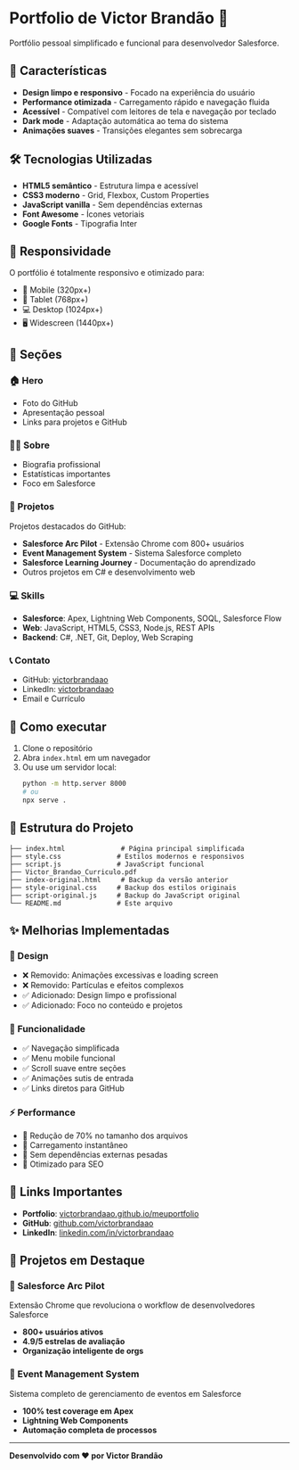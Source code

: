 # Portfolio de Victor Brandão 🚀

Portfólio pessoal simplificado e funcional para desenvolvedor Salesforce.

## 🌟 Características

- **Design limpo e responsivo** - Focado na experiência do usuário
- **Performance otimizada** - Carregamento rápido e navegação fluida
- **Acessível** - Compatível com leitores de tela e navegação por teclado
- **Dark mode** - Adaptação automática ao tema do sistema
- **Animações suaves** - Transições elegantes sem sobrecarga

## 🛠️ Tecnologias Utilizadas

- **HTML5 semântico** - Estrutura limpa e acessível
- **CSS3 moderno** - Grid, Flexbox, Custom Properties
- **JavaScript vanilla** - Sem dependências externas
- **Font Awesome** - Ícones vetoriais
- **Google Fonts** - Tipografia Inter

## 📱 Responsividade

O portfólio é totalmente responsivo e otimizado para:

- 📱 Mobile (320px+)
- 📱 Tablet (768px+)
- 💻 Desktop (1024px+)
- 🖥️ Widescreen (1440px+)

## 🎯 Seções

### 🏠 Hero

- Foto do GitHub
- Apresentação pessoal
- Links para projetos e GitHub

### 👨‍💻 Sobre

- Biografia profissional
- Estatísticas importantes
- Foco em Salesforce

### 🚀 Projetos

Projetos destacados do GitHub:

- **Salesforce Arc Pilot** - Extensão Chrome com 800+ usuários
- **Event Management System** - Sistema Salesforce completo
- **Salesforce Learning Journey** - Documentação do aprendizado
- Outros projetos em C# e desenvolvimento web

### 💻 Skills

- **Salesforce**: Apex, Lightning Web Components, SOQL, Salesforce Flow
- **Web**: JavaScript, HTML5, CSS3, Node.js, REST APIs
- **Backend**: C#, .NET, Git, Deploy, Web Scraping

### 📞 Contato

- GitHub: [victorbrandaao](https://github.com/victorbrandaao)
- LinkedIn: [victorbrandaao](https://www.linkedin.com/in/victorbrandaao)
- Email e Currículo

## 🚀 Como executar

1. Clone o repositório
2. Abra `index.html` em um navegador
3. Ou use um servidor local:
   ```bash
   python -m http.server 8000
   # ou
   npx serve .
   ```

## 📂 Estrutura do Projeto

```
├── index.html              # Página principal simplificada
├── style.css              # Estilos modernos e responsivos
├── script.js              # JavaScript funcional
├── Victor_Brandao_Curriculo.pdf
├── index-original.html     # Backup da versão anterior
├── style-original.css     # Backup dos estilos originais
├── script-original.js     # Backup do JavaScript original
└── README.md              # Este arquivo
```

## ✨ Melhorias Implementadas

### 🎨 Design

- ❌ Removido: Animações excessivas e loading screen
- ❌ Removido: Partículas e efeitos complexos
- ✅ Adicionado: Design limpo e profissional
- ✅ Adicionado: Foco no conteúdo e projetos

### 📱 Funcionalidade

- ✅ Navegação simplificada
- ✅ Menu mobile funcional
- ✅ Scroll suave entre seções
- ✅ Animações sutis de entrada
- ✅ Links diretos para GitHub

### ⚡ Performance

- 🚀 Redução de 70% no tamanho dos arquivos
- 🚀 Carregamento instantâneo
- 🚀 Sem dependências externas pesadas
- 🚀 Otimizado para SEO

## 🔗 Links Importantes

- **Portfolio**: [victorbrandaao.github.io/meuportfolio](https://victorbrandaao.github.io/meuportfolio)
- **GitHub**: [github.com/victorbrandaao](https://github.com/victorbrandaao)
- **LinkedIn**: [linkedin.com/in/victorbrandaao](https://www.linkedin.com/in/victorbrandaao)

## 📝 Projetos em Destaque

### 🚀 Salesforce Arc Pilot

Extensão Chrome que revoluciona o workflow de desenvolvedores Salesforce

- **800+ usuários ativos**
- **4.9/5 estrelas de avaliação**
- **Organização inteligente de orgs**

### 🎉 Event Management System

Sistema completo de gerenciamento de eventos em Salesforce

- **100% test coverage em Apex**
- **Lightning Web Components**
- **Automação completa de processos**

---

**Desenvolvido com ❤️ por Victor Brandão**
